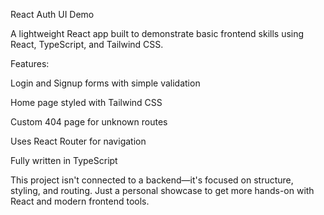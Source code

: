 React Auth UI Demo

A lightweight React app built to demonstrate basic frontend skills using React, TypeScript, and Tailwind CSS.

Features:

Login and Signup forms with simple validation

Home page styled with Tailwind CSS

Custom 404 page for unknown routes

Uses React Router for navigation

Fully written in TypeScript

This project isn't connected to a backend—it's focused on structure, styling, and routing. Just a personal showcase to get more hands-on with React and modern frontend tools.
